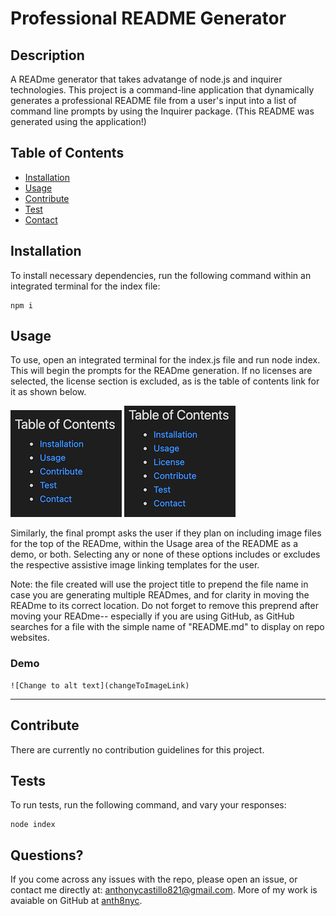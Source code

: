 
# Professional README Generator
## Description
A READme generator that takes advatange of node.js and inquirer technologies. This project is a command-line application that dynamically generates a professional README file from a user's input into a list of command line prompts by using the Inquirer package. (This README was generated using the application!)
## Table of Contents
- [Installation](#installation)
- [Usage](#usage)
- [Contribute](##contribute)
- [Test](##tests)
- [Contact](##questions?)

## Installation
To install necessary dependencies, run the following command within an integrated terminal for the index file:

    npm i
## Usage
To use, open an integrated terminal for the index.js file and run node index. This will begin the prompts for the READme generation. 
If no licenses are selected, the license section is excluded, as is the table of contents link for it as shown below. 

![Table of Contents with no license example](./assets/images/nolictblc.png) ![Table of Contents with license included example](./assets/images/lictblc.png) 

 Similarly, the final prompt asks the user if they plan on including image files for the top of the READme, within the Usage area of the README as a demo, or both. Selecting any or none of these options includes or excludes the respective assistive image linking templates for the user. 
 
 Note: the file created will use the project title to prepend the file name in case you are generating multiple READmes, and for clarity in moving the READme to its correct location. Do not forget to remove this preprend after moving your READme-- especially if you are using GitHub, as GitHub searches for a file with the simple name of "README.md" to display on repo websites.
### Demo
    ![Change to alt text](changeToImageLink)
---

## Contribute
There are currently no contribution guidelines for this project. 
## Tests
To run tests, run the following command, and vary your responses:

    node index
## Questions?
If you come across any issues with the repo, please open an issue, or contact me directly at: anthonycastillo821@gmail.com. More of my work is avaiable on GitHub at [anth8nyc](https://github.com/anth8nyc/).
